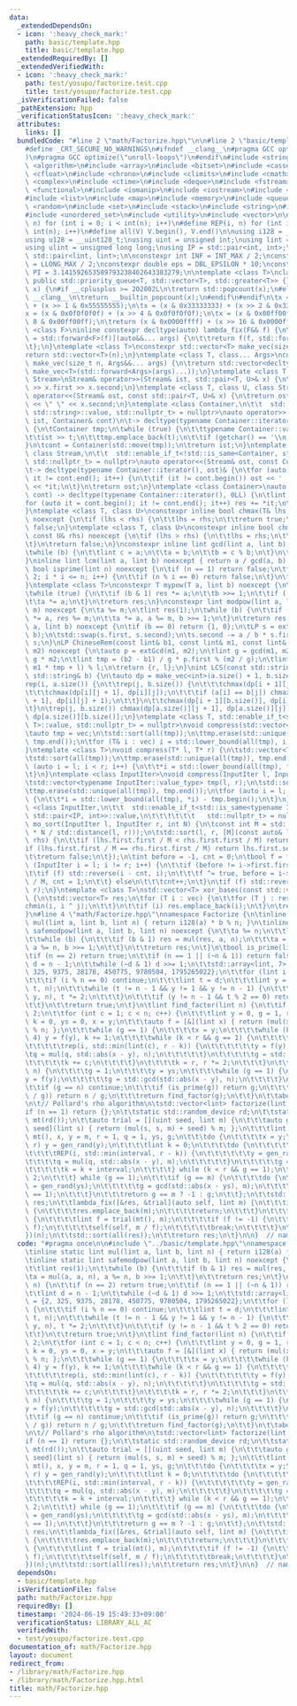 ```yaml
---
data:
  _extendedDependsOn:
  - icon: ':heavy_check_mark:'
    path: basic/template.hpp
    title: basic/template.hpp
  _extendedRequiredBy: []
  _extendedVerifiedWith:
  - icon: ':heavy_check_mark:'
    path: test/yosupo/factorize.test.cpp
    title: test/yosupo/factorize.test.cpp
  _isVerificationFailed: false
  _pathExtension: hpp
  _verificationStatusIcon: ':heavy_check_mark:'
  attributes:
    links: []
  bundledCode: "#line 2 \"math/Factorize.hpp\"\n\n#line 2 \"basic/template.hpp\"\n\
    #define _CRT_SECURE_NO_WARNINGS\n#ifndef __clang__\n#pragma GCC optimize(\"O3\"\
    )\n#pragma GCC optimize(\"unroll-loops\")\n#endif\n#include <string.h>\n#include\
    \ <algorithm>\n#include <array>\n#include <bitset>\n#include <cassert>\n#include\
    \ <cfloat>\n#include <chrono>\n#include <climits>\n#include <cmath>\n#include\
    \ <complex>\n#include <ctime>\n#include <deque>\n#include <fstream>\n#include\
    \ <functional>\n#include <iomanip>\n#include <iostream>\n#include <iterator>\n\
    #include <list>\n#include <map>\n#include <memory>\n#include <queue>\n#include\
    \ <random>\n#include <set>\n#include <stack>\n#include <string>\n#include <unordered_map>\n\
    #include <unordered_set>\n#include <utility>\n#include <vector>\n\n#define rep(i,\
    \ n) for (int i = 0; i < int(n); i++)\n#define REP(i, n) for (int i = 1; i <=\
    \ int(n); i++)\n#define all(V) V.begin(), V.end()\n\nusing i128 = __int128_t;\n\
    using u128 = __uint128_t;\nusing uint = unsigned int;\nusing lint = long long;\n\
    using ulint = unsigned long long;\nusing IP = std::pair<int, int>;\nusing LP =\
    \ std::pair<lint, lint>;\n\nconstexpr int INF = INT_MAX / 2;\nconstexpr lint LINF\
    \ = LLONG_MAX / 2;\nconstexpr double eps = DBL_EPSILON * 10;\nconstexpr double\
    \ PI = 3.141592653589793238462643383279;\n\ntemplate <class T>\nclass prique :\
    \ public std::priority_queue<T, std::vector<T>, std::greater<T>> {};\nint popcount(uint\
    \ x) {\n#if __cplusplus >= 202002L\n\treturn std::popcount(x);\n#else\n#ifndef\
    \ __clang__\n\treturn __builtin_popcount(x);\n#endif\n#endif\n\tx = (x & 0x55555555)\
    \ + (x >> 1 & 0x55555555);\n\tx = (x & 0x33333333) + (x >> 2 & 0x33333333);\n\t\
    x = (x & 0x0f0f0f0f) + (x >> 4 & 0x0f0f0f0f);\n\tx = (x & 0x00ff00ff) + (x >>\
    \ 8 & 0x00ff00ff);\n\treturn (x & 0x0000ffff) + (x >> 16 & 0x0000ffff);\n}\ntemplate\
    \ <class F>\ninline constexpr decltype(auto) lambda_fix(F&& f) {\n\treturn [f\
    \ = std::forward<F>(f)](auto&&... args) {\n\t\treturn f(f, std::forward<decltype(args)>(args)...);\n\
    \t};\n}\ntemplate <class T>\nconstexpr std::vector<T> make_vec(size_t n) {\n\t\
    return std::vector<T>(n);\n}\ntemplate <class T, class... Args>\nconstexpr auto\
    \ make_vec(size_t n, Args&&... args) {\n\treturn std::vector<decltype(make_vec<T>(args...))>(n,\
    \ make_vec<T>(std::forward<Args>(args)...));\n}\ntemplate <class T, class U, class\
    \ Stream>\nStream& operator>>(Stream& ist, std::pair<T, U>& x) {\n\treturn ist\
    \ >> x.first >> x.second;\n}\ntemplate <class T, class U, class Stream>\nStream&\
    \ operator<<(Stream& ost, const std::pair<T, U>& x) {\n\treturn ost << x.first\
    \ << \" \" << x.second;\n}\ntemplate <class Container,\n\t\t  std::enable_if_t<!std::is_same<Container,\
    \ std::string>::value, std::nullptr_t> = nullptr>\nauto operator>>(std::istream&\
    \ ist, Container& cont)\n\t-> decltype(typename Container::iterator(), std::cin)&\
    \ {\n\tContainer tmp;\n\twhile (true) {\n\t\ttypename Container::value_type t;\n\
    \t\tist >> t;\n\t\ttmp.emplace_back(t);\n\t\tif (getchar() == '\\n') break;\n\t\
    }\n\tcont = Container(std::move(tmp));\n\treturn ist;\n}\ntemplate <class Container,\
    \ class Stream,\n\t\t  std::enable_if_t<!std::is_same<Container, std::string>::value,\
    \ std::nullptr_t> = nullptr>\nauto operator<<(Stream& ost, const Container& cont)\n\
    \t-> decltype(typename Container::iterator(), ost)& {\n\tfor (auto it = cont.begin();\
    \ it != cont.end(); it++) {\n\t\tif (it != cont.begin()) ost << ' ';\n\t\tost\
    \ << *it;\n\t}\n\treturn ost;\n}\ntemplate <class Container>\nauto sum(const Container&\
    \ cont) -> decltype(typename Container::iterator(), 0LL) {\n\tlint res = 0;\n\t\
    for (auto it = cont.begin(); it != cont.end(); it++) res += *it;\n\treturn res;\n\
    }\ntemplate <class T, class U>\nconstexpr inline bool chmax(T& lhs, const U& rhs)\
    \ noexcept {\n\tif (lhs < rhs) {\n\t\tlhs = rhs;\n\t\treturn true;\n\t}\n\treturn\
    \ false;\n}\ntemplate <class T, class U>\nconstexpr inline bool chmin(T& lhs,\
    \ const U& rhs) noexcept {\n\tif (lhs > rhs) {\n\t\tlhs = rhs;\n\t\treturn true;\n\
    \t}\n\treturn false;\n}\nconstexpr inline lint gcd(lint a, lint b) noexcept {\n\
    \twhile (b) {\n\t\tlint c = a;\n\t\ta = b;\n\t\tb = c % b;\n\t}\n\treturn a;\n\
    }\ninline lint lcm(lint a, lint b) noexcept { return a / gcd(a, b) * b; }\nconstexpr\
    \ bool isprime(lint n) noexcept {\n\tif (n == 1) return false;\n\tfor (int i =\
    \ 2; i * i <= n; i++) {\n\t\tif (n % i == 0) return false;\n\t}\n\treturn true;\n\
    }\ntemplate <class T>\nconstexpr T mypow(T a, lint b) noexcept {\n\tT res(1);\n\
    \twhile (true) {\n\t\tif (b & 1) res *= a;\n\t\tb >>= 1;\n\t\tif (!b) break;\n\
    \t\ta *= a;\n\t}\n\treturn res;\n}\nconstexpr lint modpow(lint a, lint b, lint\
    \ m) noexcept {\n\ta %= m;\n\tlint res(1);\n\twhile (b) {\n\t\tif (b & 1) res\
    \ *= a, res %= m;\n\t\ta *= a, a %= m, b >>= 1;\n\t}\n\treturn res;\n}\nLP extGcd(lint\
    \ a, lint b) noexcept {\n\tif (b == 0) return {1, 0};\n\tLP s = extGcd(b, a %\
    \ b);\n\tstd::swap(s.first, s.second);\n\ts.second -= a / b * s.first;\n\treturn\
    \ s;\n}\nLP ChineseRem(const lint& b1, const lint& m1, const lint& b2, const lint&\
    \ m2) noexcept {\n\tauto p = extGcd(m1, m2);\n\tlint g = gcd(m1, m2), l = m1 /\
    \ g * m2;\n\tlint tmp = (b2 - b1) / g * p.first % (m2 / g);\n\tlint r = (b1 +\
    \ m1 * tmp + l) % l;\n\treturn {r, l};\n}\nint LCS(const std::string& a, const\
    \ std::string& b) {\n\tauto dp = make_vec<int>(a.size() + 1, b.size() + 1);\n\t\
    rep(i, a.size()) {\n\t\trep(j, b.size()) {\n\t\t\tchmax(dp[i + 1][j], dp[i][j]);\n\
    \t\t\tchmax(dp[i][j + 1], dp[i][j]);\n\t\t\tif (a[i] == b[j]) chmax(dp[i + 1][j\
    \ + 1], dp[i][j] + 1);\n\t\t}\n\t\tchmax(dp[i + 1][b.size()], dp[i][b.size()]);\n\
    \t}\n\trep(j, b.size()) chmax(dp[a.size()][j + 1], dp[a.size()][j]);\n\treturn\
    \ dp[a.size()][b.size()];\n}\ntemplate <class T, std::enable_if_t<std::is_convertible<int,\
    \ T>::value, std::nullptr_t> = nullptr>\nvoid compress(std::vector<T>& vec) {\n\
    \tauto tmp = vec;\n\tstd::sort(all(tmp));\n\ttmp.erase(std::unique(all(tmp)),\
    \ tmp.end());\n\tfor (T& i : vec) i = std::lower_bound(all(tmp), i) - tmp.begin();\n\
    }\ntemplate <class T>\nvoid compress(T* l, T* r) {\n\tstd::vector<T> tmp(l, r);\n\
    \tstd::sort(all(tmp));\n\ttmp.erase(std::unique(all(tmp)), tmp.end());\n\tfor\
    \ (auto i = l; i < r; i++) {\n\t\t*i = std::lower_bound(all(tmp), *i) - tmp.begin();\n\
    \t}\n}\ntemplate <class InputIter>\nvoid compress(InputIter l, InputIter r) {\n\
    \tstd::vector<typename InputIter::value_type> tmp(l, r);\n\tstd::sort(all(tmp));\n\
    \ttmp.erase(std::unique(all(tmp)), tmp.end());\n\tfor (auto i = l; i < r; i++)\
    \ {\n\t\t*i = std::lower_bound(all(tmp), *i) - tmp.begin();\n\t}\n}\ntemplate\
    \ <class InputIter,\n\t\t  std::enable_if_t<std::is_same<typename InputIter::value_type,\
    \ std::pair<IP, int>>::value,\n\t\t\t\t\t\t   std::nullptr_t> = nullptr>\nvoid\
    \ mo_sort(InputIter l, InputIter r, int N) {\n\tconst int M = std::max(1.0, std::sqrt(lint(N)\
    \ * N / std::distance(l, r)));\n\tstd::sort(l, r, [M](const auto& lhs, const auto&\
    \ rhs) {\n\t\tif (lhs.first.first / M < rhs.first.first / M) return true;\n\t\t\
    if (lhs.first.first / M == rhs.first.first / M) return lhs.first.second < rhs.first.second;\n\
    \t\treturn false;\n\t});\n\tint before = -1, cnt = 0;\n\tbool f = false;\n\tfor\
    \ (InputIter i = l; i != r; i++) {\n\t\tif (before != i->first.first / M) {\n\t\
    \t\tif (f) std::reverse(i - cnt, i);\n\t\t\tf ^= true, before = i->first.first\
    \ / M, cnt = 1;\n\t\t} else\n\t\t\tcnt++;\n\t}\n\tif (f) std::reverse(r - cnt,\
    \ r);\n}\ntemplate <class T>\nstd::vector<T> xor_bases(const std::vector<T>& vec)\
    \ {\n\tstd::vector<T> res;\n\tfor (T i : vec) {\n\t\tfor (T j : res) {\n\t\t\t\
    chmin(i, i ^ j);\n\t\t}\n\t\tif (i) res.emplace_back(i);\n\t}\n\treturn res;\n\
    }\n#line 4 \"math/Factorize.hpp\"\nnamespace Factorize {\n\tinline static lint\
    \ mul(lint a, lint b, lint n) { return i128(a) * b % n; }\n\tinline static lint\
    \ safemodpow(lint a, lint b, lint n) noexcept {\n\t\ta %= n;\n\t\tlint res(1);\n\
    \t\twhile (b) {\n\t\t\tif (b & 1) res = mul(res, a, n);\n\t\t\ta = mul(a, a, n),\
    \ a %= n, b >>= 1;\n\t\t}\n\t\treturn res;\n\t}\n\tbool is_prime(lint n) {\n\t\
    \tif (n == 2) return true;\n\t\tif (n == 1 || (~n & 1)) return false;\n\t\tlint\
    \ d = n - 1;\n\t\twhile (~d & 1) d >>= 1;\n\t\tstd::array<lint, 7> test = {2,\
    \ 325, 9375, 28178, 450775, 9780504, 1795265022};\n\t\tfor (lint i : test) {\n\
    \t\t\tif (i % n == 0) continue;\n\t\t\tlint t = d;\n\t\t\tlint y = safemodpow(i,\
    \ t, n);\n\t\t\twhile (t != n - 1 && y != 1 && y != n - 1) {\n\t\t\t\ty = mul(y,\
    \ y, n), t *= 2;\n\t\t\t}\n\t\t\tif (y != n - 1 && t % 2 == 0) return false;\n\
    \t\t}\n\t\treturn true;\n\t}\n\tlint find_factor(lint n) {\n\t\tif (~n & 1) return\
    \ 2;\n\t\tfor (int c = 1; c < n; c++) {\n\t\t\tlint y = 0, g = 1, r = 1, q = 1,\
    \ k = 0, ys = 0, x = y;\n\t\t\tauto f = [&](lint x) { return (mul(x, x, n) + c)\
    \ % n; };\n\t\t\twhile (g == 1) {\n\t\t\t\tx = y;\n\t\t\t\twhile (k < 3 * r /\
    \ 4) y = f(y), k += 1;\n\t\t\t\twhile (k < r && g == 1) {\n\t\t\t\t\tys = y;\n\
    \t\t\t\t\trep(i, std::min(lint(c), r - k)) {\n\t\t\t\t\t\ty = f(y);\n\t\t\t\t\t\
    \tq = mul(q, std::abs(x - y), n);\n\t\t\t\t\t}\n\t\t\t\t\tg = std::gcd(q, n);\n\
    \t\t\t\t\tk += c;\n\t\t\t\t}\n\t\t\t\tk = r, r *= 2;\n\t\t\t}\n\t\t\tif (g ==\
    \ n) {\n\t\t\t\tg = 1;\n\t\t\t\ty = ys;\n\t\t\t\twhile (g == 1) {\n\t\t\t\t\t\
    y = f(y);\n\t\t\t\t\tg = std::gcd(std::abs(x - y), n);\n\t\t\t\t}\n\t\t\t}\n\t\
    \t\tif (g == n) continue;\n\t\t\tif (is_prime(g)) return g;\n\t\t\tif (is_prime(n\
    \ / g)) return n / g;\n\t\t\treturn find_factor(g);\n\t\t}\n\t\tabort();\n\t}\n\
    \n\t// Pollard's rho algorithm\n\tstd::vector<lint> factorize(lint n) {\n\t\t\
    if (n == 1) return {};\n\t\tstatic std::random_device rd;\n\t\tstatic std::mt19937\
    \ mt(rd());\n\t\tauto trial = [](uint seed, lint m) {\n\t\t\tauto gen_rand = [m,\
    \ seed](lint s) { return (mul(s, s, m) + seed) % m; };\n\t\t\tlint interval =\
    \ mt(), x, y = m, r = 1, q = 1, ys, g;\n\t\t\tdo {\n\t\t\t\tx = y;\n\t\t\t\tREP(i,\
    \ r) y = gen_rand(y);\n\t\t\t\tlint k = 0;\n\t\t\t\tdo {\n\t\t\t\t\tys = y;\n\t\
    \t\t\t\tREP(i, std::min(interval, r - k)) {\n\t\t\t\t\t\ty = gen_rand(y);\n\t\t\
    \t\t\t\tq = mul(q, std::abs(x - y), m);\n\t\t\t\t\t}\n\t\t\t\t\tg = gcd(q, m);\n\
    \t\t\t\t\tk = k + interval;\n\t\t\t\t} while (k < r && g == 1);\n\t\t\t\tr *=\
    \ 2;\n\t\t\t} while (g == 1);\n\t\t\tif (g == m) {\n\t\t\t\tdo {\n\t\t\t\t\tys\
    \ = gen_rand(ys);\n\t\t\t\t\tg = gcd(std::abs(x - ys), m);\n\t\t\t\t} while (g\
    \ == 1);\n\t\t\t}\n\t\t\treturn g == m ? -1 : g;\n\t\t};\n\t\tstd::vector<lint>\
    \ res;\n\t\tlambda_fix([&res, &trial](auto self, lint m) {\n\t\t\tif (is_prime(m))\
    \ {\n\t\t\t\tres.emplace_back(m);\n\t\t\t\treturn;\n\t\t\t}\n\t\t\twhile (true)\
    \ {\n\t\t\t\tlint f = trial(mt(), m);\n\t\t\t\tif (f != -1) {\n\t\t\t\t\tself(self,\
    \ f);\n\t\t\t\t\tself(self, m / f);\n\t\t\t\t\tbreak;\n\t\t\t\t}\n\t\t\t}\n\t\t\
    })(n);\n\t\tstd::sort(all(res));\n\t\treturn res;\n\t}\n\n}  // namespace Factorize\n"
  code: "#pragma once\n\n#include \"../basic/template.hpp\"\nnamespace Factorize {\n\
    \tinline static lint mul(lint a, lint b, lint n) { return i128(a) * b % n; }\n\
    \tinline static lint safemodpow(lint a, lint b, lint n) noexcept {\n\t\ta %= n;\n\
    \t\tlint res(1);\n\t\twhile (b) {\n\t\t\tif (b & 1) res = mul(res, a, n);\n\t\t\
    \ta = mul(a, a, n), a %= n, b >>= 1;\n\t\t}\n\t\treturn res;\n\t}\n\tbool is_prime(lint\
    \ n) {\n\t\tif (n == 2) return true;\n\t\tif (n == 1 || (~n & 1)) return false;\n\
    \t\tlint d = n - 1;\n\t\twhile (~d & 1) d >>= 1;\n\t\tstd::array<lint, 7> test\
    \ = {2, 325, 9375, 28178, 450775, 9780504, 1795265022};\n\t\tfor (lint i : test)\
    \ {\n\t\t\tif (i % n == 0) continue;\n\t\t\tlint t = d;\n\t\t\tlint y = safemodpow(i,\
    \ t, n);\n\t\t\twhile (t != n - 1 && y != 1 && y != n - 1) {\n\t\t\t\ty = mul(y,\
    \ y, n), t *= 2;\n\t\t\t}\n\t\t\tif (y != n - 1 && t % 2 == 0) return false;\n\
    \t\t}\n\t\treturn true;\n\t}\n\tlint find_factor(lint n) {\n\t\tif (~n & 1) return\
    \ 2;\n\t\tfor (int c = 1; c < n; c++) {\n\t\t\tlint y = 0, g = 1, r = 1, q = 1,\
    \ k = 0, ys = 0, x = y;\n\t\t\tauto f = [&](lint x) { return (mul(x, x, n) + c)\
    \ % n; };\n\t\t\twhile (g == 1) {\n\t\t\t\tx = y;\n\t\t\t\twhile (k < 3 * r /\
    \ 4) y = f(y), k += 1;\n\t\t\t\twhile (k < r && g == 1) {\n\t\t\t\t\tys = y;\n\
    \t\t\t\t\trep(i, std::min(lint(c), r - k)) {\n\t\t\t\t\t\ty = f(y);\n\t\t\t\t\t\
    \tq = mul(q, std::abs(x - y), n);\n\t\t\t\t\t}\n\t\t\t\t\tg = std::gcd(q, n);\n\
    \t\t\t\t\tk += c;\n\t\t\t\t}\n\t\t\t\tk = r, r *= 2;\n\t\t\t}\n\t\t\tif (g ==\
    \ n) {\n\t\t\t\tg = 1;\n\t\t\t\ty = ys;\n\t\t\t\twhile (g == 1) {\n\t\t\t\t\t\
    y = f(y);\n\t\t\t\t\tg = std::gcd(std::abs(x - y), n);\n\t\t\t\t}\n\t\t\t}\n\t\
    \t\tif (g == n) continue;\n\t\t\tif (is_prime(g)) return g;\n\t\t\tif (is_prime(n\
    \ / g)) return n / g;\n\t\t\treturn find_factor(g);\n\t\t}\n\t\tabort();\n\t}\n\
    \n\t// Pollard's rho algorithm\n\tstd::vector<lint> factorize(lint n) {\n\t\t\
    if (n == 1) return {};\n\t\tstatic std::random_device rd;\n\t\tstatic std::mt19937\
    \ mt(rd());\n\t\tauto trial = [](uint seed, lint m) {\n\t\t\tauto gen_rand = [m,\
    \ seed](lint s) { return (mul(s, s, m) + seed) % m; };\n\t\t\tlint interval =\
    \ mt(), x, y = m, r = 1, q = 1, ys, g;\n\t\t\tdo {\n\t\t\t\tx = y;\n\t\t\t\tREP(i,\
    \ r) y = gen_rand(y);\n\t\t\t\tlint k = 0;\n\t\t\t\tdo {\n\t\t\t\t\tys = y;\n\t\
    \t\t\t\tREP(i, std::min(interval, r - k)) {\n\t\t\t\t\t\ty = gen_rand(y);\n\t\t\
    \t\t\t\tq = mul(q, std::abs(x - y), m);\n\t\t\t\t\t}\n\t\t\t\t\tg = gcd(q, m);\n\
    \t\t\t\t\tk = k + interval;\n\t\t\t\t} while (k < r && g == 1);\n\t\t\t\tr *=\
    \ 2;\n\t\t\t} while (g == 1);\n\t\t\tif (g == m) {\n\t\t\t\tdo {\n\t\t\t\t\tys\
    \ = gen_rand(ys);\n\t\t\t\t\tg = gcd(std::abs(x - ys), m);\n\t\t\t\t} while (g\
    \ == 1);\n\t\t\t}\n\t\t\treturn g == m ? -1 : g;\n\t\t};\n\t\tstd::vector<lint>\
    \ res;\n\t\tlambda_fix([&res, &trial](auto self, lint m) {\n\t\t\tif (is_prime(m))\
    \ {\n\t\t\t\tres.emplace_back(m);\n\t\t\t\treturn;\n\t\t\t}\n\t\t\twhile (true)\
    \ {\n\t\t\t\tlint f = trial(mt(), m);\n\t\t\t\tif (f != -1) {\n\t\t\t\t\tself(self,\
    \ f);\n\t\t\t\t\tself(self, m / f);\n\t\t\t\t\tbreak;\n\t\t\t\t}\n\t\t\t}\n\t\t\
    })(n);\n\t\tstd::sort(all(res));\n\t\treturn res;\n\t}\n\n}  // namespace Factorize"
  dependsOn:
  - basic/template.hpp
  isVerificationFile: false
  path: math/Factorize.hpp
  requiredBy: []
  timestamp: '2024-06-19 15:49:33+09:00'
  verificationStatus: LIBRARY_ALL_AC
  verifiedWith:
  - test/yosupo/factorize.test.cpp
documentation_of: math/Factorize.hpp
layout: document
redirect_from:
- /library/math/Factorize.hpp
- /library/math/Factorize.hpp.html
title: math/Factorize.hpp
---
```

